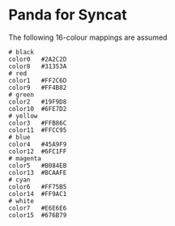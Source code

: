 # Panda for Syncat

The following 16-colour mappings are assumed

```
# black
color0   #2A2C2D
color8   #31353A
# red
color1   #FF2C6D
color9   #FF4B82
# green
color2   #19F9D8
color10  #6FE7D2
# yellow
color3   #FFB86C
color11  #FFCC95
# blue
color4   #45A9F9
color12  #6FC1FF
# magenta
color5   #B084EB
color13  #BCAAFE
# cyan
color6   #FF75B5
color14  #FF9AC1
# white
color7   #E6E6E6
color15  #676B79
```
